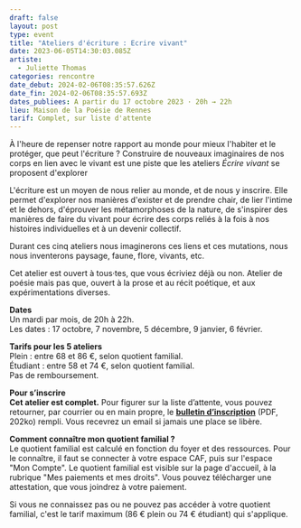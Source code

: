 ```yaml
---
draft: false
layout: post
type: event
title: "Ateliers d'écriture : Ecrire vivant"
date: 2023-06-05T14:30:03.085Z
artiste:
  - Juliette Thomas
categories: rencontre
date_debut: 2024-02-06T08:35:57.626Z
date_fin: 2024-02-06T08:35:57.693Z
dates_publiees: A partir du 17 octobre 2023 · 20h → 22h
lieu: Maison de la Poésie de Rennes
tarif: Complet, sur liste d'attente
---
```

À l'heure de repenser notre rapport au monde pour mieux l'habiter et le protéger, que peut l'écriture ? Construire de nouveaux imaginaires de nos corps en lien avec le vivant est une piste que les ateliers *Écrire vivant* se proposent d'explorer

L'écriture est un moyen de nous relier au monde, et de nous y inscrire. Elle permet d'explorer nos manières d'exister et de prendre chair, de lier l'intime et le dehors, d'éprouver les métamorphoses de la nature, de s'inspirer des manières de faire du vivant pour écrire des corps reliés à la fois à nos histoires individuelles et à un devenir collectif.

Durant ces cinq ateliers nous imaginerons ces liens et ces mutations, nous nous inventerons paysage, faune, flore, vivants, etc.

Cet atelier est ouvert à tous·tes, que vous écriviez déjà ou non. Atelier de poésie mais pas que, ouvert à la prose et au récit poétique, et aux expérimentations diverses. 

**Dates**\
Un mardi par mois, de 20h à 22h.\
Les dates : 17 octobre, 7 novembre, 5 décembre, 9 janvier, 6 février.

**Tarifs pour les 5 ateliers**\
Plein : entre 68 et 86 €, selon quotient familial.\
Étudiant : entre 58 et 74 €, selon quotient familial.\
Pas de remboursement.

**Pour s’inscrire**\
**Cet atelier est complet.** Pour figurer sur la liste d’attente, vous pouvez retourner, par courrier ou en main propre, le **[bulletin d’inscription](/imgs/inscription-ateliers-juliette-thomas.pdf)** (PDF, 202ko) rempli. Vous recevrez un email si jamais une place se libère.

**Comment connaître mon quotient familial ?**\
Le quotient familial est calculé en fonction du foyer et des ressources. Pour le connaître, il faut se connecter à votre espace CAF, puis sur l'espace "Mon Compte". Le quotient familial est visible sur la page d'accueil, à la rubrique "Mes paiements et mes droits". Vous pouvez télécharger une attestation, que vous joindrez à votre paiement.

Si vous ne connaissez pas ou ne pouvez pas accéder à votre quotient familial, c'est le tarif maximum (86 € plein ou 74 € étudiant) qui s'applique.